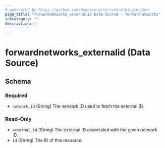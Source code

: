 ```yaml
---
# generated by https://github.com/hashicorp/terraform-plugin-docs
page_title: "forwardnetworks_externalid Data Source - forwardnetworks"
subcategory: ""
description: |-
  
---
```


# forwardnetworks_externalid (Data Source)





<!-- schema generated by tfplugindocs -->
## Schema

### Required

- `network_id` (String) The network ID used to fetch the external ID.

### Read-Only

- `external_id` (String) The external ID associated with the given network ID.
- `id` (String) The ID of this resource.


